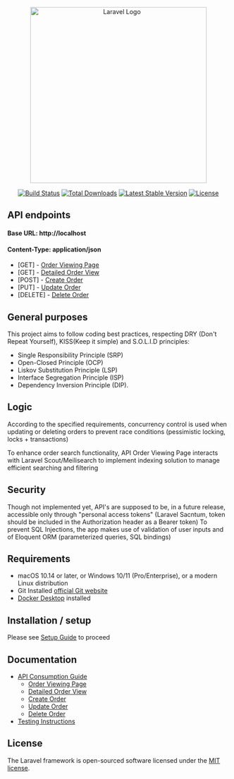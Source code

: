 <p align="center"><a href="https://laravel.com" target="_blank"><img src="https://raw.githubusercontent.com/laravel/art/master/logo-lockup/5%20SVG/2%20CMYK/1%20Full%20Color/laravel-logolockup-cmyk-red.svg" width="400" alt="Laravel Logo"></a></p>

<p align="center">
<a href="https://github.com/laravel/framework/actions"><img src="https://github.com/laravel/framework/workflows/tests/badge.svg" alt="Build Status"></a>
<a href="https://packagist.org/packages/laravel/framework"><img src="https://img.shields.io/packagist/dt/laravel/framework" alt="Total Downloads"></a>
<a href="https://packagist.org/packages/laravel/framework"><img src="https://img.shields.io/packagist/v/laravel/framework" alt="Latest Stable Version"></a>
<a href="https://packagist.org/packages/laravel/framework"><img src="https://img.shields.io/packagist/l/laravel/framework" alt="License"></a>
</p>

## API endpoints

#### Base URL: http://localhost
#### Content-Type: application/json


- [GET] - [Order Viewing Page](docs/api_order_viewing_page.md) 
- [GET] - [Detailed Order View](docs/api_detailed_order_view.md)  
- [POST] - [Create Order](docs/api_create_order.md) 
- [PUT] - [Update Order](docs/api_update_order.md) 
- [DELETE] - [Delete Order](docs/api_delete_order.md)  

## General purposes

This project aims to follow coding best practices, respecting DRY (Don't Repeat Yourself), KISS(Keep it simple) and S.O.L.I.D principles: 

- Single Responsibility Principle (SRP)
- Open-Closed Principle (OCP)
- Liskov Substitution Principle (LSP) 
- Interface Segregation Principle (ISP) 
- Dependency Inversion Principle (DIP).

## Logic
According to the specified requirements, concurrency control is used when updating or deleting orders to prevent race conditions (pessimistic locking,  locks + transactions) 

To enhance order search functionality, API Order Viewing Page interacts with Laravel Scout/Meilisearch  to implement indexing solution to manage efficient searching and filtering

## Security
Though not implemented yet, API's are supposed to be, in a future release, accessible only through "personal access tokens" (Laravel Sacntum, token should be included in the Authorization header as a Bearer token)
To prevent SQL Injections, the app makes use of validation of user inputs and of Eloquent ORM (parameterized queries, SQL bindings) 

## Requirements
- macOS 10.14 or later, or Windows 10/11 (Pro/Enterprise), or a modern Linux distribution
- Git Installed <a href="https://git-scm.com/downloads">official Git website</a>
- <a href="https://www.docker.com/products/docker-desktop">Docker Desktop</a> installed

## Installation / setup
Please see [Setup Guide](docs/setup.md) to proceed

## Documentation
- [API Consumption Guide](docs/api.md)
    * [Order Viewing Page](docs/api_order_viewing_page.md)
    * [Detailed Order View](docs/api_detailed_order_view.md)
    * [Create Order](docs/api_create_order.md)
    * [Update Order](docs/api_update_order.md)
    * [Delete Order](docs/api_delete_order.md)
- [Testing Instructions](docs/testing.md)

## License

The Laravel framework is open-sourced software licensed under the [MIT license](https://opensource.org/licenses/MIT).
